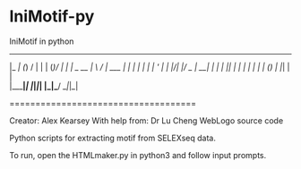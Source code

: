 # IniMotif-py
IniMotif in python
 _____       _ __  __       _   _  __ 
|_   _|     (_)  \/  |     | | (_)/ _|
  | |  _ __  _| \  / | ___ | |_ _| |_ 
  | | | '_ \| | |\/| |/ _ \| __| |  _|
 _| |_| | | | | |  | | (_) | |_| | |  
|_____|_| |_|_|_|  |_|\___/ \__|_|_|  
 
 ====================================

Creator: 	Alex Kearsey
With help from:	Dr Lu Cheng
		WebLogo source code

Python scripts for extracting motif from SELEXseq data.

To run, open the HTMLmaker.py in python3 and follow input prompts.
